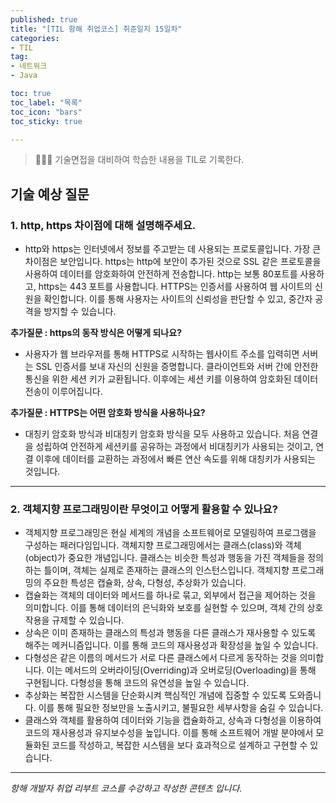 ```yaml
---
published: true
title: "[TIL 항해 취업코스] 취준일지 15일차"
categories: 
- TIL
tag:
- 네트워크
- Java

toc: true
toc_label: "목록"
toc_icon: "bars"
toc_sticky: true

---
```

> 👩🏻‍💻 기술면접을 대비하여 학습한 내용을 TIL로 기록한다.

## 기술 예상 질문
### 1. http, https 차이점에 대해 설명해주세요.

* http와 https는 인터넷에서 정보를 주고받는 데 사용되는 프로토콜입니다. 가장 큰 차이점은 보안입니다. https는 http에 보안이 추가된 것으로 SSL 같은 프로토콜을 사용하여 데이터를 암호화하여 안전하게 전송합니다. http는 보통 80포트를 사용하고, https는 443 포트를 사용합니다. HTTPS는 인증서를 사용하여 웹 사이트의 신원을 확인합니다. 이를 통해 사용자는 사이트의 신뢰성을 판단할 수 있고, 중간자 공격을 방지할 수 있습니다.

**추가질문 : https의 동작 방식은 어떻게 되나요?**
* 사용자가 웹 브라우저를 통해 HTTPS로 시작하는 웹사이트 주소를 입력히면 서버는 SSL 인증서를 보내 자신의 신원을 증명합니다. 클라이언트와 서버 간에 안전한 통신을 위한 세션 키가 교환됩니다. 이후에는 세션 키를 이용하여 암호화된 데이터 전송이 이루어집니다.

**추가질문 : HTTPS는 어떤 암호화 방식을 사용하나요?**
* 대칭키 암호화 방식과 비대칭키 암호화 방식을 모두 사용하고 있습니다. 처음 연결을 성립하여 안전하게 세션키를 공유하는 과정에서 비대칭키가 사용되는 것이고, 연결 이후에 데이터를 교환하는 과정에서 빠른 연산 속도를 위해 대칭키가 사용되는 것입니다.

---

### 2. 객체지향 프로그래밍이란 무엇이고 어떻게 활용할 수 있나요?

* 객체지향 프로그래밍은 현실 세계의 개념을 소프트웨어로 모델링하여 프로그램을 구성하는 패러다임입니다.  객체지향 프로그래밍에서는 클래스(class)와 객체(object)가 중요한 개념입니다. 클래스는 비슷한 특성과 행동을 가진 객체들을 정의하는 틀이며, 객체는 실제로 존재하는 클래스의 인스턴스입니다.
객체지향 프로그래밍의 주요한 특성은 캡슐화, 상속, 다형성, 추상화가 있습니다.
* 캡슐화는 객체의 데이터와 메서드를 하나로 묶고, 외부에서 접근을 제어하는 것을 의미합니다. 이를 통해 데이터의 은닉화와 보호를 실현할 수 있으며, 객체 간의 상호작용을 규제할 수 있습니다.
* 상속은 이미 존재하는 클래스의 특성과 행동을 다른 클래스가 재사용할 수 있도록 해주는 메커니즘입니다. 이를 통해 코드의 재사용성과 확장성을 높일 수 있습니다.
* 다형성은 같은 이름의 메서드가 서로 다른 클래스에서 다르게 동작하는 것을 의미합니다. 이는 메서드의 오버라이딩(Overriding)과 오버로딩(Overloading)을 통해 구현됩니다. 다형성을 통해 코드의 유연성을 높일 수 있습니다.
* 추상화는 복잡한 시스템을 단순화시켜 핵심적인 개념에 집중할 수 있도록 도와줍니다. 이를 통해 필요한 정보만을 노출시키고, 불필요한 세부사항을 숨길 수 있습니다.
* 클래스와 객체를 활용하여 데이터와 기능을 캡슐화하고, 상속과 다형성을 이용하여 코드의 재사용성과 유지보수성을 높입니다. 이를 통해 소프트웨어 개발 분야에서 모듈화된 코드를 작성하고, 복잡한 시스템을 보다 효과적으로 설계하고 구현할 수 있습니다.

---

_항해 개발자 취업 리부트 코스를 수강하고 작성한 콘텐츠 입니다._